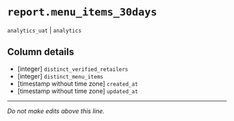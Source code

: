 # `report.menu_items_30days`
`analytics_uat` | `analytics`

## Column details
* [integer]   `distinct_verified_retailers`
* [integer]   `distinct_menu_items`
* [timestamp without time zone] `created_at`
* [timestamp without time zone] `updated_at`

-------------------------------------------------------------------------------
*Do not make edits above this line.*
